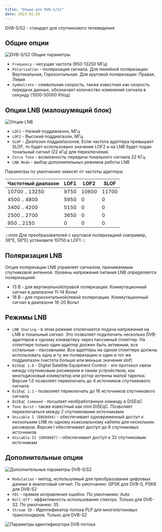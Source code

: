 ```yaml
---
title: "Опции для DVB-S/S2"
date: 2023-02-28
---
```


DVB-S/S2 - стандарт для спутникового телевидения

## Общие опции[](https://help.cesbo.com/astra/receiving/dvb/s#general-options)

![DVB-S/S2 Общие параметры](https://cdn.cesbo.com/help/astra/receiving/dvb/s/general.png)

- `Frequency` - несущая частота (950-13250 МГц)
- `Polarization` - поляризация сигнала. Для линейной поляризации: Вертикальная, Горизонтальная. Для круговой поляризации: Правая, Левая
- `Symbolrate` - символьная скорость, также известная как скорость передачи данных, обозначает количество изменений сигнала в секунду (1000-50000 Кбод)

## Опции LNB (малошумящий блок)[](https://help.cesbo.com/astra/receiving/dvb/s#lnb-low-noise-block-options)

![Опции LNB](https://cdn.cesbo.com/help/astra/receiving/dvb/s/lnb.png)

- `LOF1` - Низкий поддиапазон, МГц
- `LOF2` - Высокий поддиапазон, МГц
- `SLOF` - Диапазон поддиапазонов. Если частота адаптера превышает SLOF, то будет использовано значение LOF2 и на LNB будет подан тональный сигнал (22 кГц) для переключения.
- `Force Tone` - возможность передачи тонального сигнала 22 КГц
- `LNB Mode` - выбор дополнительных режимов работы LNB

Параметры по умолчанию зависят от частоты адаптера:

| Частотный диапазон | LOF1 | LOF2 | SLOF |
| --- | --- | --- | --- |
| 10700 .. 13250 | 9750 | 10600 | 11700 |
| 4500 .. 4800 | 5950 | 0 | 0 |
| 3400 .. 4200 | 5150 | 0 | 0 |
| 2500 .. 2700 | 3650 | 0 | 0 |
| 950 .. 2150 | 0 | 0 | 0 |

:::note Для преобразователей с круговой поляризацией (например, 36°E, 56°E) установите 10750 в LOF1
:::

## Поляризация LNB[](https://help.cesbo.com/astra/receiving/dvb/s#lnb-polarization)

Опция поляризации LNB управляет сигналом, принимаемым спутниковой антенной. Уровень напряжения питания LNB определяется поляризацией:

- 13 В - для вертикальной/правой поляризации. Коммутационный сигнал в диапазоне 11-14 Вольт
- 18 В - для горизонтальной/левой поляризации. Коммутационный сигнал в диапазоне 16-20 Вольт

## Режимы LNB[](https://help.cesbo.com/astra/receiving/dvb/s#lnb-modes)

- `LNB Sharing` - в этом режиме отключается подача напряжения на LNB и тональный сигнал. Это позволяет подключить несколько DVB-адаптеров к одному конвертеру через пассивный сплиттер. На сплиттере только один адаптер должен быть активным, все остальные - пассивными. Все адаптеры на одном сплиттере должны использовать одну и ту же поляризацию и один и тот же поддиапазон (частота больше или меньше значения slof)
- `DiSEqC 1.0` - Digital Satellite Equipment Control - это протокол связи между спутниковым ресивером и таким устройством, как многодисковый коммутатор или ротор антенны малой тарелки. Версия 1.0 позволяет переключать до 4 источников спутникового сигнала
- `DiSEqC 1.1` - позволяет переключать до 16 источников спутникового сигнала
- `DiSEqC Command` - посылает необработанную команду в DiSEqC
- `Tone Burst` - также известный как mini DiSEqC. Позволяет переключаться между 2 спутниковыми источниками
- `Unicable I (EN50494)` - обеспечивает одновременный доступ к нескольким LNB по одному коаксиальному кабелю для нескольких ресиверов. Версия I обеспечивает доступ до 8 спутниковых источников
- `Unicable II (EN50607)` - обеспечивает доступ к 32 спутниковым источникам

## Дополнительные опции[](https://help.cesbo.com/astra/receiving/dvb/s#advanced-options)

![Дополнительные параметры DVB-S/S2](https://cdn.cesbo.com/help/astra/receiving/dvb/s/advanced.png)

- `Modulation` - метод, используемый для преобразования цифровых данных в аналоговый сигнал. По умолчанию: QPSK для DVB-S, PSK8 для DVB-S2
- `FEC` - прямое исправление ошибок. По умолчанию: Auto
- `Roll-Off` - эффективность использования спектра. Только для DVB-S2. По умолчанию: 35
- `Stream ID` - Идентификатор потока PLP для многопотоковых транспондеров. Только для DVB-S2

![Параметры идентификатора DVB-потока](https://cdn.cesbo.com/help/astra/receiving/dvb/s/stream-id.png)
